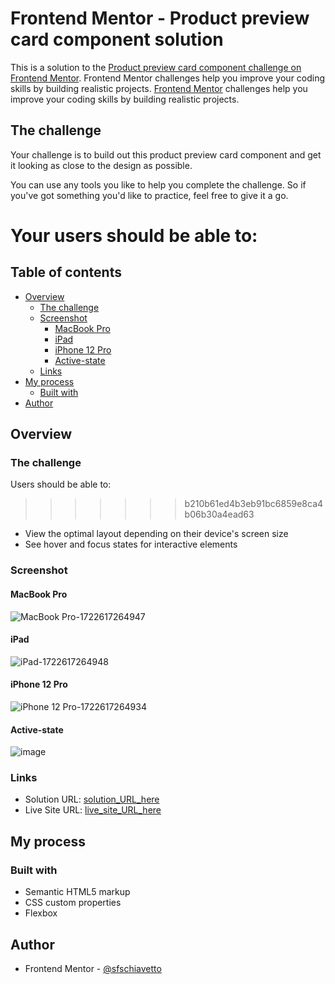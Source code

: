 # Frontend Mentor - Product preview card component solution

This is a solution to the [Product preview card component challenge on Frontend Mentor](https://www.frontendmentor.io/challenges/product-preview-card-component-GO7UmttRfa). Frontend Mentor challenges help you improve your coding skills by building realistic projects. 
[Frontend Mentor](https://www.frontendmentor.io) challenges help you improve your coding skills by building realistic projects.

## The challenge

Your challenge is to build out this product preview card component and get it looking as close to the design as possible.

You can use any tools you like to help you complete the challenge. So if you've got something you'd like to practice, feel free to give it a go.

Your users should be able to:
=======
## Table of contents

- [Overview](#overview)
  - [The challenge](#the-challenge)
  - [Screenshot](#screenshot)
    - [MacBook Pro](#macbook-pro)
    - [iPad](#ipad)
    - [iPhone 12 Pro](#iphone-12-pro)
    - [Active-state](activate-state)
  - [Links](#links)
- [My process](#my-process)
  - [Built with](#built-with)
- [Author](#author)

## Overview

### The challenge

Users should be able to:
>>>>>>> b210b61ed4b3eb91bc6859e8ca4b06b30a4ead63

- View the optimal layout depending on their device's screen size
- See hover and focus states for interactive elements

### Screenshot
#### MacBook Pro
![MacBook Pro-1722617264947](https://github.com/user-attachments/assets/8105bc34-3a59-4e9a-baed-5ec46b15b52f)

#### iPad
![iPad-1722617264948](https://github.com/user-attachments/assets/68032f14-6bba-4480-86e9-2786dd6db6b3)

#### iPhone 12 Pro
![iPhone 12 Pro-1722617264934](https://github.com/user-attachments/assets/1a720a8e-ca15-4861-bb3e-48961f1a61e2)

#### Active-state
![image](https://github.com/user-attachments/assets/fba5c2bd-1aba-4a30-ab1b-8ecca724913a)

### Links

- Solution URL: [solution_URL_here](https://www.frontendmentor.io/solutions/product-preview-card-component-solution-using-flexbox-jX1wW94iRz)
- Live Site URL: [live_site_URL_here](https://sfschiavetto.github.io/product-preview-card-component/)

## My process

### Built with

- Semantic HTML5 markup
- CSS custom properties
- Flexbox

## Author
- Frontend Mentor - [@sfschiavetto](https://www.frontendmentor.io/profile/sfschiavetto)


